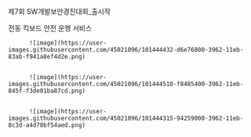 제7회 SW개발보안경진대회_출시작

전동 킥보드 안전 운행 서비스


          ![image](https://user-images.githubusercontent.com/45021096/101444432-d6e76800-3962-11eb-83ab-f941a8ef4d2e.png)


          ![image](https://user-images.githubusercontent.com/45021096/101444510-f8485400-3962-11eb-845f-f3de01ba87cd.png)


          ![image](https://user-images.githubusercontent.com/45021096/101444315-94259000-3962-11eb-8c3d-a4d78bf54aed.png)
